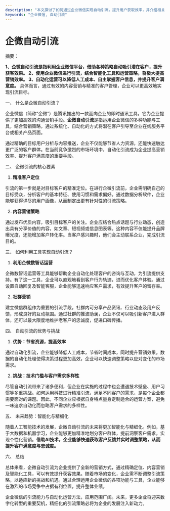 ```yaml
---
description: "本文探讨了如何通过企业微信实现自动引流，提升用户获取效率，并介绍相关工具及策略。"
keywords: "企业微信, 自动引流"
---
```

# 企微自动引流

摘要：

**1、企微自动引流是指利用企业微信平台，借助各种策略自动吸引潜在客户，提升获客效果。 2、使用企业微信进行引流，结合智能化工具和运营策略，将极大提高营销效率。 3、自动化运营可以降低人工成本、自主掌握客户信息，并提升客户满意度。** 具体而言，通过有效的内容营销与精准的客户管理，企业可以更高效地实现引流目标。

一、 什么是企微自动引流？

企业微信（简称“企微”）是腾讯推出的一款面向企业的即时通讯工具，它为企业提供了更加高效的沟通营销手段。**企微自动引流**是指运用企业微信的多种功能与工具，结合营销策略，通过系统化、自动化的方式将潜在客户引导至企业在线服务平台或相关产品页面。

通过精确的目标用户分析与内容推送，企业不仅能够节省人力资源，还能快速触达更广泛的客户群体。在当前竞争激烈的市场环境中，自动化引流成为企业提高营销效率、提升客户满意度的重要手段。

二、 企微引流的核心要素

1. **精准客户定位**

引流的第一步就是对目标客户的精准定位。在进行企微引流前，企业需明确自己的目标受众，分析客户的基本特征、使用习惯和需求偏好。通过数据分析软件，企业能够获得详尽的用户画像，从而制定出更有针对性的引流策略。

2. **内容营销策略**

通过发布优质内容，吸引目标客户的关注。企业应结合热点话题与行业动态，创造出具有分享价值的内容，如文章、短视频或信息图表等。这种内容不仅能提升品牌曝光度，还能增加客户转化率。当客户感兴趣时，他们会主动联系企业，完成引流目的。

三、 如何利用工具实现自动引流？

1. **利用企微数智话运营**

企微数智话运营等工具能够帮助企业自动化处理客户的咨询与互动，为引流提供支持。有了这一工具，企业可以直观地看到客户行为轨迹，进而优化客户体验。通过设置自动回复及智能客服，企业能够迅速响应客户需求，有效提升客户的留存率。

2. **社群营销**

建立微信群组作为重要的引流手段，社群内可分享产品资讯、行业动态及用户反馈，形成良好的互动氛围。通过社群的推波助澜，企业不仅可以吸引新客户进入群体，还可以最大限度地维护老客户的忠诚度，促进口碑传播。

四、 自动引流的优势与挑战

1. **优势：节省资源，提高效率**

通过自动化引流，企业能够降低人工成本，节省时间成本，同时提升营销效果。数据的自动化处理使得决策过程更加高效，企业可以快速调整策略以应对变化的市场需求。

2. **挑战：技术门槛与客户需求多样性**

尽管自动引流带来了诸多便利，但企业在实施的过程中也会遭遇技术壁垒、用户习惯等多重挑战。如何运用科技进行精准引流，满足不同客户的需求，是每个企业都需要面对的课题。因此，不同企业应根据自身特点量身定制适合的运营方案，避免一味追求自动化而忽略客户需求的多样性。

五、 未来趋势：智能化与精细化

随着人工智能技术的发展，企微自动引流的未来将更加智能化与精细化。例如，基于大数据和机器学习，企业能够更加精准地划分客户群体，提前洞察客户需求，实现个性化营销。**借助AI技术，企业能够快速获取客户反馈并实时调整策略，从而提升客户满意度与忠诚度。**

六、 总结

总体来看，企微自动引流为企业提供了全新的营销方式，通过精确定位、内容营销及智能化工具，可以有效提升获客效果。随着市场的变化，企业需不断调整引流策略，以适应新的挑战和机遇。通过合理运用企业微信的各项功能与工具，企业能够在激烈的市场竞争中占据有利位置，提升整体业绩。

企业微信的引流能力与自动化运营方法，应用范围广阔。未来，更多企业将迎来数字化转型的重要契机，精细化的引流策略必将为企业的发展注入新动力。
